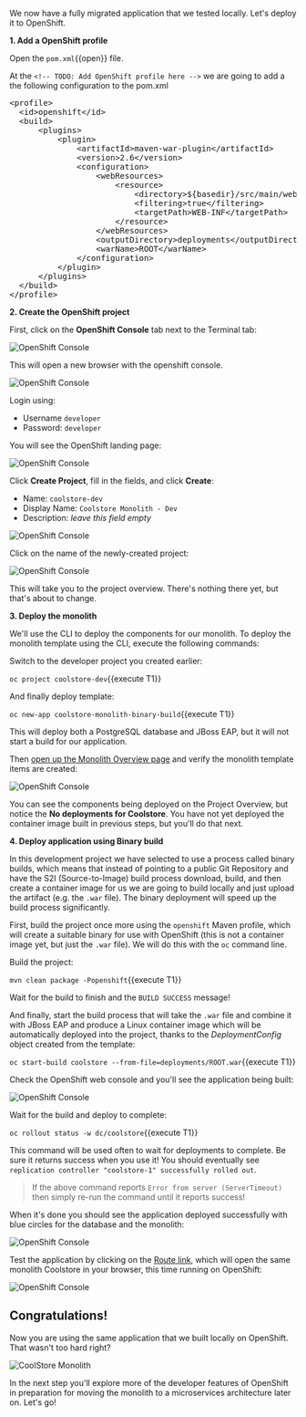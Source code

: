We now have a fully migrated application that we tested locally. Let's deploy it to OpenShift.

**1. Add a OpenShift profile**

Open the `pom.xml`{{open}} file.

At the `<!-- TODO: Add OpenShift profile here -->` we are going to add a the following configuration to the pom.xml

<pre class="file" data-filename="pom.xml" data-target="insert" data-marker="<!-- TODO: Add OpenShift profile here -->">
&lt;profile&gt;
  &lt;id&gt;openshift&lt;/id&gt;
  &lt;build&gt;
      &lt;plugins&gt;
          &lt;plugin&gt;
              &lt;artifactId&gt;maven-war-plugin&lt;/artifactId&gt;
              &lt;version&gt;2.6&lt;/version&gt;
              &lt;configuration&gt;
                  &lt;webResources&gt;
                      &lt;resource&gt;
                          &lt;directory&gt;${basedir}/src/main/webapp/WEB-INF&lt;/directory&gt;
                          &lt;filtering&gt;true&lt;/filtering&gt;
                          &lt;targetPath&gt;WEB-INF&lt;/targetPath&gt;
                      &lt;/resource&gt;
                  &lt;/webResources&gt;
                  &lt;outputDirectory&gt;deployments&lt;/outputDirectory&gt;
                  &lt;warName&gt;ROOT&lt;/warName&gt;
              &lt;/configuration&gt;
          &lt;/plugin&gt;
      &lt;/plugins&gt;
  &lt;/build&gt;
&lt;/profile&gt;
</pre>

**2. Create the OpenShift project**

First, click on the **OpenShift Console** tab next to the Terminal tab:

![OpenShift Console](/redhat-middleware-workshops/assets/moving-existing-apps/openshift-console-tab.png)

This will open a new browser with the openshift console.

![OpenShift Console](/redhat-middleware-workshops/assets/moving-existing-apps/openshift-login.png)

Login using:

* Username `developer`
* Password: `developer`

You will see the OpenShift landing page:

![OpenShift Console](/redhat-middleware-workshops/assets/moving-existing-apps/openshift-landing.png)

Click **Create Project**, fill in the fields, and click **Create**:

* Name: `coolstore-dev`
* Display Name: `Coolstore Monolith - Dev`
* Description: _leave this field empty_

![OpenShift Console](/redhat-middleware-workshops/assets/moving-existing-apps/create-dialog.png)

Click on the name of the newly-created project:

![OpenShift Console](/redhat-middleware-workshops/assets/moving-existing-apps/create-new.png)

This will take you to the project overview. There's nothing there yet, but that's about to change.

**3. Deploy the monolith**

We'll use the CLI to deploy the components for our monolith. To deploy the monolith template using the CLI, execute the following commands:

Switch to the developer project you created earlier:

`oc project coolstore-dev`{{execute T1}}

And finally deploy template:

`oc new-app coolstore-monolith-binary-build`{{execute T1}}

This will deploy both a PostgreSQL database and JBoss EAP, but it will not start a build for our application.

Then [open up the Monolith Overview page](https://[[HOST_SUBDOMAIN]]-8443-[[KATACODA_HOST]].environments.katacoda.com/console/project/coolstore-dev/)
and verify the monolith template items are created:

![OpenShift Console](/redhat-middleware-workshops/assets/moving-existing-apps/no-deployments.png)

You can see the components being deployed on the
Project Overview, but notice the **No deployments for Coolstore**. You have not yet deployed
the container image built in previous steps, but you'll do that next.


**4. Deploy application using Binary build**

In this development project we have selected to use a process called binary builds, which
means that instead of pointing to a public Git Repository and have the S2I (Source-to-Image) build process
download, build, and then create a container image for us we are going to build locally
and just upload the artifact (e.g. the `.war` file). The binary deployment will speed up
the build process significantly.

First, build the project once more using the `openshift` Maven profile, which will create a
suitable binary for use with OpenShift (this is not a container image yet, but just the `.war`
file). We will do this with the `oc` command line.

Build the project:

``mvn clean package -Popenshift``{{execute T1}}

Wait for the build to finish and the `BUILD SUCCESS` message!

And finally, start the build process that will take the `.war` file and combine it with JBoss
EAP and produce a Linux container image which will be automatically deployed into the project,
thanks to the *DeploymentConfig* object created from the template:

``oc start-build coolstore --from-file=deployments/ROOT.war``{{execute T1}}

Check the OpenShift web console and you'll see the application being built:

![OpenShift Console](/redhat-middleware-workshops/assets/moving-existing-apps/building.png)

Wait for the build and deploy to complete:

``oc rollout status -w dc/coolstore``{{execute T1}}

This command will be used often to wait for deployments to complete. Be sure it returns success when you use it!
You should eventually see `replication controller "coolstore-1" successfully rolled out`.

> If the above command reports `Error from server (ServerTimeout)` then simply re-run the command until it reports success!


When it's done you should see the application deployed successfully with blue circles for the
database and the monolith:

![OpenShift Console](/redhat-middleware-workshops/assets/moving-existing-apps/build-done.png)

Test the application by clicking on the [Route link](http://www-coolstore-dev.[[HOST_SUBDOMAIN]]-80-[[KATACODA_HOST]].environments.katacoda.com),
which will open the same monolith Coolstore in your browser, this time running on OpenShift:

![OpenShift Console](/redhat-middleware-workshops/assets/moving-existing-apps/route-link.png)

## Congratulations!

Now you are using the same application that we built locally on OpenShift. That wasn't too hard right?

![CoolStore Monolith](/redhat-middleware-workshops/assets/moving-existing-apps/coolstore-web.png)

In the next step you'll explore more of the developer features of OpenShift in preparation for moving the
monolith to a microservices architecture later on. Let's go!









